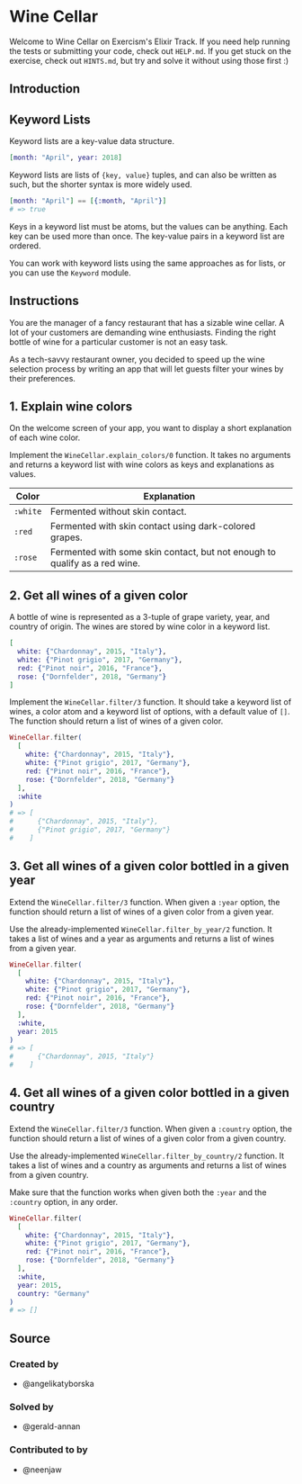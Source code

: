 # Wine Cellar

Welcome to Wine Cellar on Exercism's Elixir Track.
If you need help running the tests or submitting your code, check out `HELP.md`.
If you get stuck on the exercise, check out `HINTS.md`, but try and solve it without using those first :)

## Introduction

## Keyword Lists

Keyword lists are a key-value data structure.

```elixir
[month: "April", year: 2018]
```

Keyword lists are lists of `{key, value}` tuples, and can also be written as such, but the shorter syntax is more widely used.

```elixir
[month: "April"] == [{:month, "April"}]
# => true
```

Keys in a keyword list must be atoms, but the values can be anything. Each key can be used more than once. The key-value pairs in a keyword list are ordered.

You can work with keyword lists using the same approaches as for lists, or you can use the `Keyword` module.

## Instructions

You are the manager of a fancy restaurant that has a sizable wine cellar. A lot of your customers are demanding wine enthusiasts. Finding the right bottle of wine for a particular customer is not an easy task.

As a tech-savvy restaurant owner, you decided to speed up the wine selection process by writing an app that will let guests filter your wines by their preferences.

## 1. Explain wine colors

On the welcome screen of your app, you want to display a short explanation of each wine color.

Implement the `WineCellar.explain_colors/0` function. It takes no arguments and returns a keyword list with wine colors as keys and explanations as values.

| Color    | Explanation                                                                |
| -------- | -------------------------------------------------------------------------- |
| `:white` | Fermented without skin contact.                                            |
| `:red`   | Fermented with skin contact using dark-colored grapes.                     |
| `:rose`  | Fermented with some skin contact, but not enough to qualify as a red wine. |

## 2. Get all wines of a given color

A bottle of wine is represented as a 3-tuple of grape variety, year, and country of origin. The wines are stored by wine color in a keyword list.

```elixir
[
  white: {"Chardonnay", 2015, "Italy"},
  white: {"Pinot grigio", 2017, "Germany"},
  red: {"Pinot noir", 2016, "France"},
  rose: {"Dornfelder", 2018, "Germany"}
]
```

Implement the `WineCellar.filter/3` function. It should take a keyword list of wines, a color atom and a keyword list of options, with a default value of `[]`. The function should return a list of wines of a given color.

```elixir
WineCellar.filter(
  [
    white: {"Chardonnay", 2015, "Italy"},
    white: {"Pinot grigio", 2017, "Germany"},
    red: {"Pinot noir", 2016, "France"},
    rose: {"Dornfelder", 2018, "Germany"}
  ],
  :white
)
# => [
#      {"Chardonnay", 2015, "Italy"},
#      {"Pinot grigio", 2017, "Germany"}
#    ]
```

## 3. Get all wines of a given color bottled in a given year

Extend the `WineCellar.filter/3` function. When given a `:year` option, the function should return a list of wines of a given color from a given year.

Use the already-implemented `WineCellar.filter_by_year/2` function. It takes a list of wines and a year as arguments and returns a list of wines from a given year.

```elixir
WineCellar.filter(
  [
    white: {"Chardonnay", 2015, "Italy"},
    white: {"Pinot grigio", 2017, "Germany"},
    red: {"Pinot noir", 2016, "France"},
    rose: {"Dornfelder", 2018, "Germany"}
  ],
  :white,
  year: 2015
)
# => [
#      {"Chardonnay", 2015, "Italy"}
#    ]
```

## 4. Get all wines of a given color bottled in a given country

Extend the `WineCellar.filter/3` function. When given a `:country` option, the function should return a list of wines of a given color from a given country.

Use the already-implemented `WineCellar.filter_by_country/2` function. It takes a list of wines and a country as arguments and returns a list of wines from a given country.

Make sure that the function works when given both the `:year` and the `:country` option, in any order.

```elixir
WineCellar.filter(
  [
    white: {"Chardonnay", 2015, "Italy"},
    white: {"Pinot grigio", 2017, "Germany"},
    red: {"Pinot noir", 2016, "France"},
    rose: {"Dornfelder", 2018, "Germany"}
  ],
  :white,
  year: 2015,
  country: "Germany"
)
# => []
```

## Source

### Created by

- @angelikatyborska

### Solved by

- @gerald-annan

### Contributed to by

- @neenjaw
